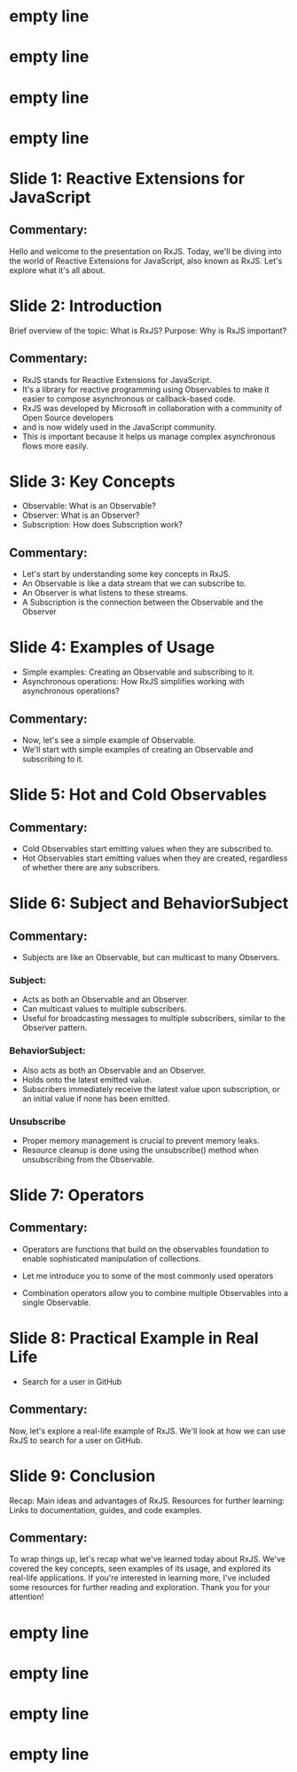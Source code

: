 # empty line
# empty line
# empty line
# empty line

# Slide 1: Reactive Extensions for JavaScript
## Commentary:
Hello and welcome to the presentation on RxJS. Today, we'll be diving into the world of
Reactive Extensions for JavaScript, also known as RxJS. Let's explore what it's all about.

# Slide 2: Introduction

Brief overview of the topic: What is RxJS?
Purpose: Why is RxJS important?

## Commentary:
- RxJS stands for Reactive Extensions for JavaScript.
- It's a library for reactive programming using Observables to make it easier to compose asynchronous or callback-based
code.
- RxJS was developed by Microsoft in collaboration with a community of Open Source developers
- and is now widely used in the JavaScript community.
- This is important because it helps us manage complex asynchronous flows more easily.

# Slide 3: Key Concepts

- Observable: What is an Observable?
- Observer: What is an Observer?
- Subscription: How does Subscription work?

## Commentary:
- Let's start by understanding some key concepts in RxJS.
- An Observable is like a data stream that we can subscribe to.
- An Observer is what listens to these streams.
- A Subscription is the connection between the Observable and the Observer

# Slide 4: Examples of Usage

- Simple examples: Creating an Observable and subscribing to it.
- Asynchronous operations: How RxJS simplifies working with asynchronous operations?

## Commentary:
- Now, let's see a simple example of Observable.
- We'll start with simple examples of creating an Observable and subscribing to it.

# Slide 5: Hot and Cold Observables

## Commentary:
- Cold Observables start emitting values when they are subscribed to.
- Hot Observables start emitting values when they are created, regardless of whether there are any subscribers.

# Slide 6: Subject and BehaviorSubject

## Commentary:
- Subjects are like an Observable, but can multicast to many Observers.

### Subject:
- Acts as both an Observable and an Observer.
- Can multicast values to multiple subscribers.
- Useful for broadcasting messages to multiple subscribers, similar to the Observer pattern.

### BehaviorSubject:
- Also acts as both an Observable and an Observer.
- Holds onto the latest emitted value.
- Subscribers immediately receive the latest value upon subscription, or an initial value if none has been emitted.

### Unsubscribe
- Proper memory management is crucial to prevent memory leaks.
- Resource cleanup is done using the unsubscribe() method when unsubscribing from the Observable.

# Slide 7: Operators

## Commentary:
- Operators are functions that build on the observables foundation to enable sophisticated manipulation of collections.
- Let me introduce you to some of the most commonly used operators

- Combination operators allow you to combine multiple Observables into a single Observable.

# Slide 8: Practical Example in Real Life
- Search for a user in GitHub

## Commentary:
Now, let's explore a real-life example of RxJS.
We'll look at how we can use RxJS to search for a user on GitHub.

# Slide 9: Conclusion

Recap: Main ideas and advantages of RxJS.
Resources for further learning: Links to documentation, guides, and code examples.
## Commentary:
To wrap things up, let's recap what we've learned today about RxJS.
We've covered the key concepts, seen examples of
its usage, and explored its real-life applications.
If you're interested in learning more, I've included some resources
for further reading and exploration. Thank you for your attention!

# empty line
# empty line
# empty line
# empty line
